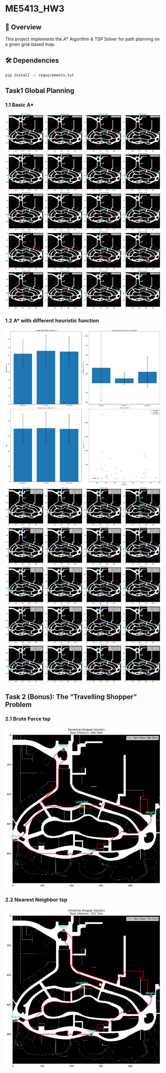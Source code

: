# ME5413_HW3
## 📌 Overview
This project implements the *A** Algorithm & TSP Solver for path planning on a given grid-based map.  

## 🛠 Dependencies
```bash
pip install -r requirements.txt
```

## Task1 Global Planning

### 1.1 Basic A*
![Basic A*](./picture/astart.png)
### 1.2 A* with different heuristic function
![comparation](./picture/comparation.png)
![A* with different heuristic function](./picture/astar_different_heuristic.png)

## Task 2 (Bonus): The “Travelling Shopper” Problem
### 2.1 Brute Force tsp
![bf_tsp](./picture/bf_tsp.png)
### 2.2 Nearest Neighbor tsp
![greedy_tsp](./picture/greedy_tsp.png)
